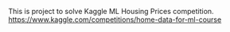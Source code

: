 This is project to solve Kaggle ML Housing Prices competition.
https://www.kaggle.com/competitions/home-data-for-ml-course